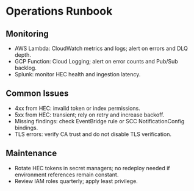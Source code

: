 # Operations Runbook

## Monitoring

- AWS Lambda: CloudWatch metrics and logs; alert on errors and DLQ depth.
- GCP Function: Cloud Logging; alert on error counts and Pub/Sub backlog.
- Splunk: monitor HEC health and ingestion latency.

## Common Issues

- 4xx from HEC: invalid token or index permissions.
- 5xx from HEC: transient; rely on retry and increase backoff.
- Missing findings: check EventBridge rule or SCC NotificationConfig bindings.
- TLS errors: verify CA trust and do not disable TLS verification.

## Maintenance

- Rotate HEC tokens in secret managers; no redeploy needed if environment references remain constant.
- Review IAM roles quarterly; apply least privilege.
